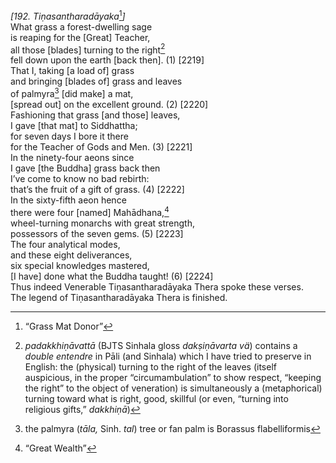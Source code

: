 *\[192. Tiṇasantharadāyaka*[^1]*\]*  
What grass a forest-dwelling sage  
is reaping for the \[Great\] Teacher,  
all those \[blades\] turning to the right[^2]  
fell down upon the earth \[back then\]. (1) \[2219\]  
That I, taking \[a load of\] grass  
and bringing \[blades of\] grass and leaves  
of palmyra[^3] \[did make\] a mat,  
\[spread out\] on the excellent ground. (2) \[2220\]  
Fashioning that grass \[and those\] leaves,  
I gave \[that mat\] to Siddhattha;  
for seven days I bore it there  
for the Teacher of Gods and Men. (3) \[2221\]  
In the ninety-four aeons since  
I gave \[the Buddha\] grass back then  
I’ve come to know no bad rebirth:  
that’s the fruit of a gift of grass. (4) \[2222\]  
In the sixty-fifth aeon hence  
there were four \[named\] Mahādhana,[^4]  
wheel-turning monarchs with great strength,  
possessors of the seven gems. (5) \[2223\]  
The four analytical modes,  
and these eight deliverances,  
six special knowledges mastered,  
\[I have\] done what the Buddha taught! (6) \[2224\]  
Thus indeed Venerable Tiṇasantharadāyaka Thera spoke these verses.  
The legend of Tiṇasantharadāyaka Thera is finished.  
[^1]: “Grass Mat Donor”  
[^2]: *padakkhiṇāvattā* (BJTS Sinhala gloss *dakṣiṇāvarta vä*) contains
    a *double entendre* in Pāli (and Sinhala) which I have tried to
    preserve in English: the (physical) turning to the right of the
    leaves (itself auspicious, in the proper “circumambulation” to show
    respect, “keeping the right” to the object of veneration) is
    simultaneously a (metaphorical) turning toward what is right, good,
    skillful (or even, “turning into religious gifts,” *dakkhiṇā*)  
[^3]: the palmyra (*tāla,* Sinh. *tal*) tree or fan palm is Borassus
    flabelliformis  
[^4]: “Great Wealth”
